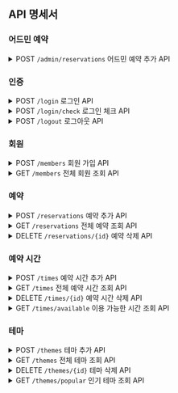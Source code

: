 ## API 명세서

### 어드민 예약

<details>
<summary>POST <code>/admin/reservations</code> 어드민 예약 추가 API</summary>

#### Request

어드민 권한 필요

```http
POST /admin/reservations HTTP/1.1
content-type: application/json

{
    "name": "브라운",
    "date": "2023-08-05",
    "timeId": 1,
    "themeId": 1,
    "memberId": 1
}
```

#### Response

```http
HTTP/1.1 201
Content-Type: application/json

{
    "id": 1,
    "date": "2023-08-05",
    "time" : {
        "id": 1,
        "startAt" : "10:00"
    },
    "theme" : {
        "id": 1,
        "name": "테마1",
        "thumbnail": "https://example.com/thumbnail.jpg"
    },
    "member" : {
        "id": 1,
        "email": "example@gmail.com",
        "name": "브라운",
        "role": "USER"
    }
}
```

</details>

### 인증

<details>

<summary>POST <code>/login</code> 로그인 API</summary>

#### Request

```http
POST /login HTTP/1.1
content-type: application/json

{
    "email": "example@gmail.com",
    "password": "password"
}

```

#### Response

이름이 "token"인 쿠키에 JWT 토큰을 저장한다.

```http
HTTP/1.1 200
Content-Type: application/json
```

</details>

<details>

<summary>POST <code>/login/check</code> 로그인 체크 API</summary>

#### Request

```http
POST /login/check HTTP/1.1
```

#### Response

```http
HTTP/1.1 200
Content-Type: application/json

{
    "id": 1,
    "email": "example@gmail.com",
    "name": "브라운",
    "role": "USER"
}

```

</details>

<details>

<summary>POST <code>/logout</code> 로그아웃 API</summary>

이름이 "token"인 쿠키를 삭제한다.

#### Request

```http
POST /logout HTTP/1.1
```

#### Response

```http
HTTP/1.1 204
```

</details>

### 회원

<details>

<summary>POST <code>/members</code> 회원 가입 API</summary>

#### Request

```http
POST /members HTTP/1.1
content-type: application/json

{
    "email": "example@gmail.com",
    "password": "password",
    "name": "브라운"
}
```

#### Response

```http
HTTP/1.1 201
Content-Type: application/json

{
    "id": 1,
    "email": "example@gmail.com",
    "name": "브라운",
    "role": "USER"
}
```

</details>

<details>

<summary>GET <code>/members</code> 전체 회원 조회 API</summary>

#### Request

```http
GET /members HTTP/1.1
```

#### Response

```http
HTTP/1.1 200
Content-Type: application/json

[
    {
        "id": 1,
        "email": "example@gmail.com",
        "name": "브라운",
        "role": "USER"
    }
]
```

</details>
        

### 예약

<details>
<summary>POST <code>/reservations</code> 예약 추가 API</summary>

#### Request

"token"인 쿠키 필요

```http
POST /reservations HTTP/1.1
content-type: application/json

{
    "date": "2023-08-05",
    "timeId": 1,
    "themeId": 1
}
```

#### Response

```http
HTTP/1.1 201
Content-Type: application/json

{
    "id": 1,
    "date": "2023-08-05",
    "time" : {
        "id": 1,
        "startAt" : "10:00"
    },
    "theme" : {
        "id": 1,
        "name": "테마1",
        "thumbnail": "https://example.com/thumbnail.jpg"
    }, 
    "member" : {
        "id": 1,
        "email": "example@gmail.com",
        "name": "브라운",
        "role": "USER"
    }
}
```

</details>

<details>
<summary>GET <code>/reservations</code> 전체 예약 조회 API</summary>

#### Request

```http
GET /reservations HTTP/1.1
```

#### Response

```http
HTTP/1.1 200
Content-Type: application/json

[
  {
    "id": 1,
    "date": "2023-08-05",
    "time" : {
        "id": 1,
        "startAt" : "10:00"
    },
    "theme" : {
        "id": 1,
        "name": "테마1",
        "thumbnail": "https://example.com/thumbnail.jpg"
    }, 
    "member" : {
        "id": 1,
        "email": "example@gmail.com",
        "name": "브라운",
        "role": "USER"
    }
  }
]
```

</details>

<details>
<summary>DELETE <code>/reservations/{id}</code> 예약 삭제 API</summary>

#### Request

```http
DELETE /reservations/1 HTTP/1.1
```

#### Response

```http
HTTP/1.1 204
```

</details>

### 예약 시간

<details>
<summary>POST <code>/times</code> 예약 시간 추가 API</summary>

#### Request

```http
POST /times HTTP/1.1
content-type: application/json

{
    "startAt": "10:00"
}
```

#### Response

```http
HTTP/1.1 201
Content-Type: application/json

{
    "id": 1,
    "startAt": "10:00"
}
```

</details>

<details>
<summary>GET <code>/times</code> 전체 예약 시간 조회 API</summary>

#### Request

```http
GET /times HTTP/1.1
```

#### Response

```http
HTTP/1.1 200 
Content-Type: application/json

[
   {
        "id": 1,
        "startAt": "10:00"
    },
    {
        "id": 2,
        "startAt": "11:00"
    }
]
```

</details>

<details>
<summary>DELETE <code>/times/{id}</code> 예약 시간 삭제 API</summary>

#### Request

```http
DELETE /times/1 HTTP/1.1
```

#### Response

```http
HTTP/1.1 204
```

</details>

<details>
<summary>GET <code>/times/available</code> 이용 가능한 시간 조회 API</summary>

#### Request

```http
GET /times/available?date={date}&themeId={themeId} HTTP/1.1

date: (필수) 예약 가능한 시간을 조회할 날짜 (형식: YYYY-MM-DD)
themeId: (필수) 조회할 테마의 ID
```

#### Response

```http
HTTP/1.1 200

[
    {
        "timeId": 1,
        "startAt": "10:00"
        "alreadyBooked": false
    },
    {
        "timeId": 2,
        "startAt": "10:40"
        "alreadyBooked": true
    }
]
```

</details>

### 테마

<details>
<summary>POST <code>/themes</code> 테마 추가 API</summary>

#### Request

```http
POST /themes HTTP/1.1
content-type: application/json

{
    "name": "테마1",
    "description": "테마1 설명",
    "thumbnail": "https://example.com/thumbnail.jpg"
}
```

#### Response

```http
HTTP/1.1 201
Content-Type: application/json

{
    "id": 1,
    "name": "테마1",
    "description": "테마1 설명",
    "thumbnail": "https://example.com/thumbnail.jpg"
}
```

</details>

<details>
<summary>GET <code>/themes</code> 전체 테마 조회 API</summary>

#### Request

```http
GET /themes HTTP/1.1
```

#### Response

```http
HTTP/1.1 200
Content-Type: application/json

[
    {
        "id": 1,
        "name": "테마1",
        "description": "테마1 설명",
        "thumbnail": "https://example.com/thumbnail.jpg"
    },
    {
        "id": 2,
        "name": "테마2",
        "description": "테마2 설명",
        "thumbnail": "https://example.com/thumbnail-2.jpg"
    }
]
```

</details>

<details>
<summary>DELETE <code>/themes/{id}</code> 테마 삭제 API</summary>

#### Request

```http
DELETE /themes/1 HTTP/1.1
```

#### Response

```http
HTTP/1.1 204
```

</details>

<details>
<summary>GET <code>/themes/popular</code> 인기 테마 조회 API</summary>

#### Request

```http
GET /themes/popular?startDate={startDate}&endDate={endDate}&limit={limit} HTTP/1.1
```

시작날짜와 끝날짜를 입력받아 해당 기간 동안 예약이 가장 많은 테마 10개를 조회한다.

startDate: (required=false) 시작 날짜 (형식: YYYY-MM-DD)
endDate: (required=false) 끝 날짜 (형식: YYYY-MM-DD)
limit: (default=10) 조회할 테마의 개수
#### Response

```http
HTTP/1.1 200
Content-Type: application/json

[
    {
        "id": 1,
        "name": "테마1",
        "description": "테마1 설명",
        "thumbnail": "https://example.com/thumbnail.jpg"
    },
    {
        "id": 2,
        "name": "테마2",
        "description": "테마2 설명",
        "thumbnail": "https://example.com/thumbnail-2.jpg"
    }
]
```

</details>

